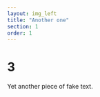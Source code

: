 ```yaml
---
layout: img_left
title: "Another one"
section: 1
order: 1
---
```


# 3

Yet another piece of fake text.